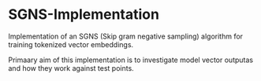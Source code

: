 # SGNS-Implementation
Implementation of an SGNS (Skip gram negative sampling) algorithm for training tokenized vector embeddings.

Primaary aim of this implementation is to investigate model vector outputas and how they work against test points.
